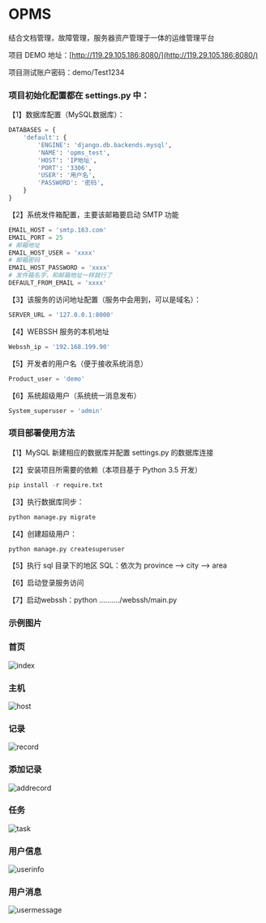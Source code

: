 # OPMS
结合文档管理，故障管理，服务器资产管理于一体的运维管理平台

项目 DEMO 地址：[http://119.29.105.186:8080/](http://119.29.105.186:8080/)

项目测试账户密码：demo/Test1234


### 项目初始化配置都在 settings.py 中：

【1】数据库配置（MySQL数据库）：
```python
DATABASES = {
    'default': {
        'ENGINE': 'django.db.backends.mysql',
        'NAME': 'opms_test',
        'HOST': 'IP地址',
        'PORT': '3306',
        'USER': '用户名',
        'PASSWORD': '密码',
    }
}
```

【2】系统发件箱配置，主要该邮箱要启动 SMTP 功能
```python
EMAIL_HOST = 'smtp.163.com'
EMAIL_PORT = 25
# 邮箱地址
EMAIL_HOST_USER = 'xxxx'
# 邮箱密码
EMAIL_HOST_PASSWORD = 'xxxx'
# 发件箱名字，和邮箱地址一样就行了
DEFAULT_FROM_EMAIL = 'xxxx'
```


【3】该服务的访问地址配置（服务中会用到，可以是域名）：
```python
SERVER_URL = '127.0.0.1:8000'
```


【4】WEBSSH 服务的本机地址
```python
Webssh_ip = '192.168.199.90'
```


【5】开发者的用户名（便于接收系统消息）
```python
Product_user = 'demo'
```


【6】系统超级用户（系统统一消息发布）
```python
System_superuser = 'admin'
```


### 项目部署使用方法

【1】MySQL 新建相应的数据库并配置 settings.py 的数据库连接

【2】安装项目所需要的依赖（本项目基于 Python 3.5 开发）
```python
pip install -r require.txt
```

【3】执行数据库同步：
```python
python manage.py migrate
```

【4】创建超级用户：
```python
python manage.py createsuperuser
```

【5】执行 sql 目录下的地区 SQL：依次为 province --> city --> area

【6】启动登录服务访问

【7】启动webssh：python ........../webssh/main.py

### 示例图片

### 首页
![index](https://github.com/PythonTra1nee/OPMS/blob/master/display/index.png)

### 主机
![host](https://github.com/PythonTra1nee/OPMS/blob/master/display/host.png)

### 记录
![record](https://github.com/PythonTra1nee/OPMS/blob/master/display/record.png)

### 添加记录
![addrecord](https://github.com/PythonTra1nee/OPMS/blob/master/display/addrecord.png)

### 任务
![task](https://github.com/PythonTra1nee/OPMS/blob/master/display/task.png)

### 用户信息
![userinfo](https://github.com/PythonTra1nee/OPMS/blob/master/display/userinfo.png)

### 用户消息
![usermessage](https://github.com/PythonTra1nee/OPMS/blob/master/display/usermessage.png)








































